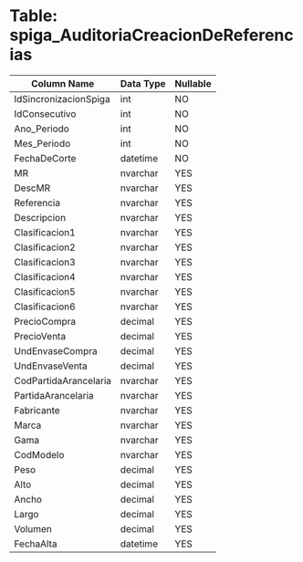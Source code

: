 # Table: spiga_AuditoriaCreacionDeReferencias

| Column Name | Data Type | Nullable |
|-------------|-----------|----------|
| IdSincronizacionSpiga | int | NO |
| IdConsecutivo | int | NO |
| Ano_Periodo | int | NO |
| Mes_Periodo | int | NO |
| FechaDeCorte | datetime | NO |
| MR | nvarchar | YES |
| DescMR | nvarchar | YES |
| Referencia | nvarchar | YES |
| Descripcion | nvarchar | YES |
| Clasificacion1 | nvarchar | YES |
| Clasificacion2 | nvarchar | YES |
| Clasificacion3 | nvarchar | YES |
| Clasificacion4 | nvarchar | YES |
| Clasificacion5 | nvarchar | YES |
| Clasificacion6 | nvarchar | YES |
| PrecioCompra | decimal | YES |
| PrecioVenta | decimal | YES |
| UndEnvaseCompra | decimal | YES |
| UndEnvaseVenta | decimal | YES |
| CodPartidaArancelaria | nvarchar | YES |
| PartidaArancelaria | nvarchar | YES |
| Fabricante | nvarchar | YES |
| Marca | nvarchar | YES |
| Gama | nvarchar | YES |
| CodModelo | nvarchar | YES |
| Peso | decimal | YES |
| Alto | decimal | YES |
| Ancho | decimal | YES |
| Largo | decimal | YES |
| Volumen | decimal | YES |
| FechaAlta | datetime | YES |
